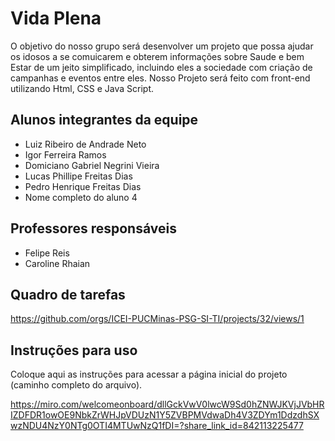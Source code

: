 # Vida Plena
O objetivo do nosso grupo será desenvolver um projeto que possa ajudar os idosos a se comuicarem e obterem informações sobre Saude e bem Estar de um jeito simplificado, incluindo eles a sociedade com criação de campanhas e eventos entre eles.
Nosso Projeto será feito com front-end utilizando Html, CSS e Java Script.

## Alunos integrantes da equipe

* Luiz Ribeiro de Andrade Neto
* Igor Ferreira Ramos
* Domiciano Gabriel Negrini Vieira
* Lucas Phillipe Freitas Dias
* Pedro Henrique Freitas Dias
* Nome completo do aluno 4

## Professores responsáveis

* Felipe Reis
* Caroline Rhaian

## Quadro de tarefas
https://github.com/orgs/ICEI-PUCMinas-PSG-SI-TI/projects/32/views/1

## Instruções para uso
Coloque aqui as instruções para acessar a página inicial do projeto (caminho completo do arquivo).


https://miro.com/welcomeonboard/dllGckVwV0lwcW9Sd0hZNWJKVjJVbHRIZDFDR1owOE9NbkZrWHJpVDUzN1Y5ZVBPMVdwaDh4V3ZDYm1DdzdhSXwzNDU4NzY0NTg0OTI4MTUwNzQ1fDI=?share_link_id=842113225477
